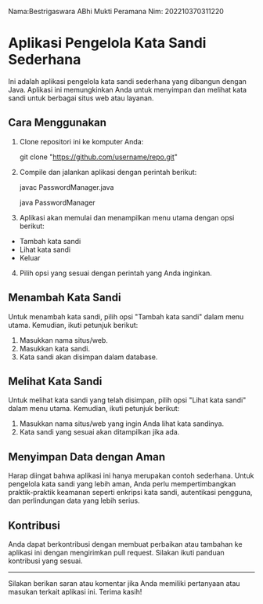 Nama:Bestrigaswara ABhi Mukti Peramana
Nim: 202210370311220

# Aplikasi Pengelola Kata Sandi Sederhana

Ini adalah aplikasi pengelola kata sandi sederhana yang dibangun dengan Java. Aplikasi ini memungkinkan Anda untuk menyimpan dan melihat kata sandi untuk berbagai situs web atau layanan.

## Cara Menggunakan

1. Clone repositori ini ke komputer Anda: 

    git clone "https://github.com/username/repo.git"


2. Compile dan jalankan aplikasi dengan perintah berikut: 

   javac PasswordManager.java 

   java PasswordManager


3. Aplikasi akan memulai dan menampilkan menu utama dengan opsi berikut:
- Tambah kata sandi
- Lihat kata sandi
- Keluar

4. Pilih opsi yang sesuai dengan perintah yang Anda inginkan.

## Menambah Kata Sandi

Untuk menambah kata sandi, pilih opsi "Tambah kata sandi" dalam menu utama. Kemudian, ikuti petunjuk berikut:
1. Masukkan nama situs/web.
2. Masukkan kata sandi.
3. Kata sandi akan disimpan dalam database.

## Melihat Kata Sandi

Untuk melihat kata sandi yang telah disimpan, pilih opsi "Lihat kata sandi" dalam menu utama. Kemudian, ikuti petunjuk berikut:
1. Masukkan nama situs/web yang ingin Anda lihat kata sandinya.
2. Kata sandi yang sesuai akan ditampilkan jika ada.

## Menyimpan Data dengan Aman

Harap diingat bahwa aplikasi ini hanya merupakan contoh sederhana. Untuk pengelola kata sandi yang lebih aman, Anda perlu mempertimbangkan praktik-praktik keamanan seperti enkripsi kata sandi, autentikasi pengguna, dan perlindungan data yang lebih serius.

## Kontribusi

Anda dapat berkontribusi dengan membuat perbaikan atau tambahan ke aplikasi ini dengan mengirimkan pull request. Silakan ikuti panduan kontribusi yang sesuai.

---
Silakan berikan saran atau komentar jika Anda memiliki pertanyaan atau masukan terkait aplikasi ini. Terima kasih!

